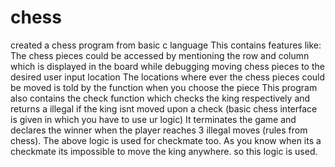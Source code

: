 # chess
created a chess program from basic  c  language
This contains features like:
The chess pieces could be accessed by mentioning the row and column which is displayed in the board while debugging
 moving chess  pieces to the desired user input location 
 The locations where ever the chess pieces could be moved  is told by the function when you choose the piece
This program also contains the check function which checks the king respectively and returns a illegal  if the king isnt moved upon a check
(basic chess interface is given in which you have to use ur logic)
It terminates the game and declares the winner when the player reaches 3 illegal moves (rules from chess).
The above logic is used for checkmate too.
As you know when its a checkmate its impossible to move the king anywhere. so this logic is used.
